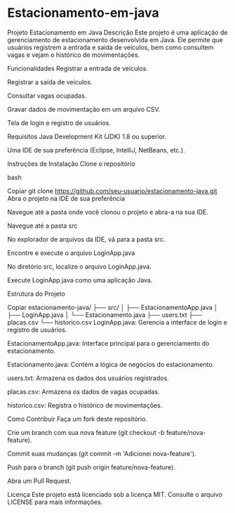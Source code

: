 # Estacionamento-em-java
Projeto Estacionamento em Java
Descrição
Este projeto é uma aplicação de gerenciamento de estacionamento desenvolvida em Java. Ele permite que usuários registrem a entrada e saída de veículos, bem como consultem vagas e vejam o histórico de movimentações.

Funcionalidades
Registrar a entrada de veículos.

Registrar a saída de veículos.

Consultar vagas ocupadas.

Gravar dados de movimentação em um arquivo CSV.

Tela de login e registro de usuários.

Requisitos
Java Development Kit (JDK) 1.8 ou superior.

Uma IDE de sua preferência (Eclipse, IntelliJ, NetBeans, etc.).

Instruções de Instalação
Clone o repositório

bash

Copiar
git clone https://github.com/seu-usuario/estacionamento-java.git
Abra o projeto na IDE de sua preferência

Navegue até a pasta onde você clonou o projeto e abra-a na sua IDE.

Navegue até a pasta src

No explorador de arquivos da IDE, vá para a pasta src.

Encontre e execute o arquivo LoginApp.java

No diretório src, localize o arquivo LoginApp.java.

Execute LoginApp.java como uma aplicação Java.

Estrutura do Projeto

Copiar
estacionamento-java/
├── src/
│   ├── EstacionamentoApp.java
│   ├── LoginApp.java
│   └── Estacionamento.java
├── users.txt
├── placas.csv
└── historico.csv
LoginApp.java: Gerencia a interface de login e registro de usuários.

EstacionamentoApp.java: Interface principal para o gerenciamento do estacionamento.

Estacionamento.java: Contém a lógica de negócios do estacionamento.

users.txt: Armazena os dados dos usuários registrados.

placas.csv: Armazena os dados de vagas ocupadas.

historico.csv: Registra o histórico de movimentações.

Como Contribuir
Faça um fork deste repositório.

Crie um branch com sua nova feature (git checkout -b feature/nova-feature).

Commit suas mudanças (git commit -m 'Adicionei nova-feature').

Push para o branch (git push origin feature/nova-feature).

Abra um Pull Request.

Licença
Este projeto está licenciado sob a licença MIT. Consulte o arquivo LICENSE para mais informações.
